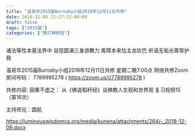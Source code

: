 ```yaml
---
title: "温哥华2015届Burnaby小组2018年12月11日共修"
date: 2018-12-09 21:27:12-08:00
draft: false
tags: ["2015届"]
categories: ["慧灯禅修班"]
---
```

诸法等性本基法界中 自现圆满三身游舞力
离障本来怙主龙钦巴 祈请无垢光尊常护我

温哥华2015届Burnaby小组2018年12月11日共修
星期二晚7:00点
网络共修Zoom房间号码： 7789995278 ( https://zoom.us/j/7789995278 )

共修内容:
因果不虚之：
从《佛说稻秆经》谈佛教人生观和世界观 复习视频15（第16次）

主持师兄：圆航

 https://luminouswisdomca.org/media/kunena/attachments/264/-_2018-12-09.docx
